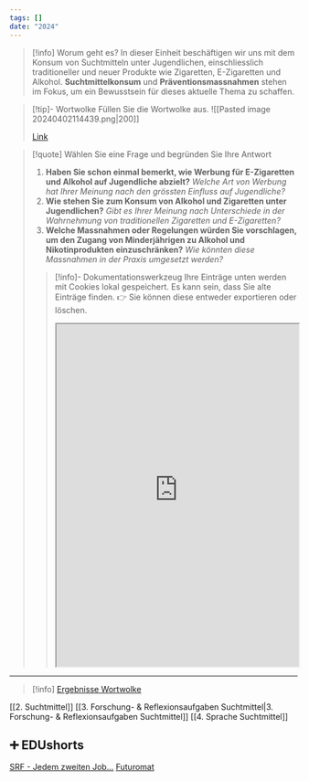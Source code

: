 ```yaml
---
tags: []
date: "2024"
---
```

>[!info] Worum geht es?
>In dieser Einheit beschäftigen wir uns mit dem Konsum von Suchtmitteln unter Jugendlichen, einschliesslich traditioneller und neuer Produkte wie Zigaretten, E-Zigaretten und Alkohol. **Suchtmittelkonsum** und **Präventionsmassnahmen** stehen im Fokus, um ein Bewusstsein für dieses aktuelle Thema zu schaffen.


>[!tip]- Wortwolke
>Füllen Sie die Wortwolke aus.
>![[Pasted image 20240402114439.png|200]]
>
>[Link](https://www.menti.com/alszhhf3jo6n)

>[!quote] Wählen Sie eine Frage und begründen Sie Ihre Antwort
>1. **Haben Sie schon einmal bemerkt, wie Werbung für E-Zigaretten und Alkohol auf Jugendliche abzielt?**
>*Welche Art von Werbung hat Ihrer Meinung nach den grössten Einfluss auf Jugendliche?*
>2. **Wie stehen Sie zum Konsum von Alkohol und Zigaretten unter Jugendlichen?**
>*Gibt es Ihrer Meinung nach Unterschiede in der Wahrnehmung von traditionellen Zigaretten und E-Zigaretten?*
>3. **Welche Massnahmen oder Regelungen würden Sie vorschlagen, um den Zugang von Minderjährigen zu Alkohol und Nikotinprodukten einzuschränken?**
>*Wie könnten diese Massnahmen in der Praxis umgesetzt werden?*
>   
>>[!info]- Dokumentationswerkzeug 
>Ihre Einträge unten werden mit Cookies lokal gespeichert. Es kann sein, dass Sie alte Einträge finden. 
>>👉 Sie können diese entweder exportieren oder löschen.
>><iframe width="100%" height="600" src="https://app.Lumi.education/run/rdWSOq" allowfullscreen allow="geolocation *; autoplay; encrypted-media"></iframe>


---

>[!info] [Ergebnisse Wortwolke](https://www.mentimeter.com/app/presentation/alrd84juvccb15ffngkjhfmo59vagq9q)

[[2. Suchtmittel]]
[[3. Forschung- & Reflexionsaufgaben Suchtmittel|3. Forschung- & Reflexionsaufgaben Suchtmittel]]
[[4. Sprache Suchtmittel]]

## ➕ EDUshorts
[SRF - Jedem zweiten Job...](https://www.srf.ch/news/wirtschaft/in-jedem-zweiten-job-wird-der-mensch-ueberfluessig)
[Futuromat](https://job-futuromat.iab.de/)
